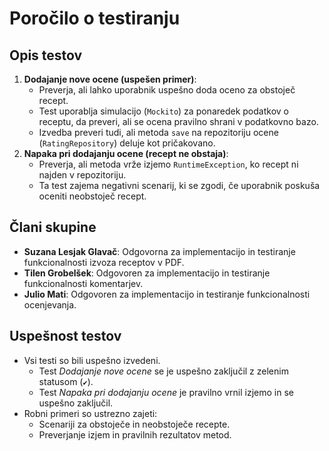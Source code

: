 # Poročilo o testiranju

## Opis testov
1. **Dodajanje nove ocene (uspešen primer)**:
    - Preverja, ali lahko uporabnik uspešno doda oceno za obstoječ recept.
    - Test uporablja simulacijo (`Mockito`) za ponaredek podatkov o receptu, da preveri, ali se ocena pravilno shrani v podatkovno bazo.
    - Izvedba preveri tudi, ali metoda `save` na repozitoriju ocene (`RatingRepository`) deluje kot pričakovano.
2. **Napaka pri dodajanju ocene (recept ne obstaja)**:
    - Preverja, ali metoda vrže izjemo `RuntimeException`, ko recept ni najden v repozitoriju.
    - Ta test zajema negativni scenarij, ki se zgodi, če uporabnik poskuša oceniti neobstoječ recept.

## Člani skupine
- **Suzana Lesjak Glavač**: Odgovorna za implementacijo in testiranje funkcionalnosti izvoza receptov v PDF.
- **Tilen Grobelšek**: Odgovoren za implementacijo in testiranje funkcionalnosti komentarjev.
- **Julio Mati**: Odgovoren za implementacijo in testiranje funkcionalnosti ocenjevanja.

## Uspešnost testov
- Vsi testi so bili uspešno izvedeni.
    - Test *Dodajanje nove ocene* se je uspešno zaključil z zelenim statusom (`✔`).
    - Test *Napaka pri dodajanju ocene* je pravilno vrnil izjemo in se uspešno zaključil.
- Robni primeri so ustrezno zajeti:
    - Scenariji za obstoječe in neobstoječe recepte.
    - Preverjanje izjem in pravilnih rezultatov metod.